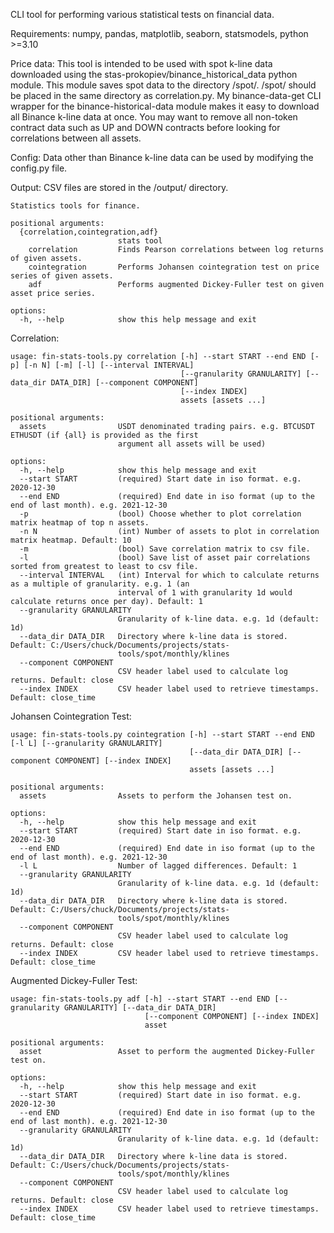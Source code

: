 CLI tool for performing various statistical tests on financial data. 

Requirements: numpy, pandas, matplotlib, seaborn, statsmodels, python >=3.10

Price data: This tool is intended to be used with spot k-line data downloaded using the stas-prokopiev/binance_historical_data python module.  This module saves spot data to the directory /spot/.  /spot/ should be placed in the same directory as correlation.py.  My binance-data-get CLI wrapper for the binance-historical-data module makes it easy to download all Binance k-line data at once.  You may want to remove all non-token contract data such as UP and DOWN contracts before looking for correlations between all assets.

Config: Data other than Binance k-line data can be used by modifying the config.py file.

Output: CSV files are stored in the /output/ directory. 


    Statistics tools for finance.

    positional arguments:
      {correlation,cointegration,adf}
                            stats tool
        correlation         Finds Pearson correlations between log returns of given assets.
        cointegration       Performs Johansen cointegration test on price series of given assets.
        adf                 Performs augmented Dickey-Fuller test on given asset price series.

    options:
      -h, --help            show this help message and exit


Correlation:

    usage: fin-stats-tools.py correlation [-h] --start START --end END [-p] [-n N] [-m] [-l] [--interval INTERVAL]
                                          [--granularity GRANULARITY] [--data_dir DATA_DIR] [--component COMPONENT]
                                          [--index INDEX]
                                          assets [assets ...]
    
    positional arguments:
      assets                USDT denominated trading pairs. e.g. BTCUSDT ETHUSDT (if {all} is provided as the first
                            argument all assets will be used)
    
    options:
      -h, --help            show this help message and exit
      --start START         (required) Start date in iso format. e.g. 2020-12-30
      --end END             (required) End date in iso format (up to the end of last month). e.g. 2021-12-30
      -p                    (bool) Choose whether to plot correlation matrix heatmap of top n assets.
      -n N                  (int) Number of assets to plot in correlation matrix heatmap. Default: 10
      -m                    (bool) Save correlation matrix to csv file.
      -l                    (bool) Save list of asset pair correlations sorted from greatest to least to csv file.
      --interval INTERVAL   (int) Interval for which to calculate returns as a multiple of granularity. e.g. 1 (an
                            interval of 1 with granularity 1d would calculate returns once per day). Default: 1
      --granularity GRANULARITY
                            Granularity of k-line data. e.g. 1d (default: 1d)
      --data_dir DATA_DIR   Directory where k-line data is stored. Default: C:/Users/chuck/Documents/projects/stats-
                            tools/spot/monthly/klines
      --component COMPONENT
                            CSV header label used to calculate log returns. Default: close
      --index INDEX         CSV header label used to retrieve timestamps. Default: close_time


Johansen Cointegration Test:

    usage: fin-stats-tools.py cointegration [-h] --start START --end END [-l L] [--granularity GRANULARITY]
                                            [--data_dir DATA_DIR] [--component COMPONENT] [--index INDEX]
                                            assets [assets ...]
    
    positional arguments:
      assets                Assets to perform the Johansen test on.
    
    options:
      -h, --help            show this help message and exit
      --start START         (required) Start date in iso format. e.g. 2020-12-30
      --end END             (required) End date in iso format (up to the end of last month). e.g. 2021-12-30
      -l L                  Number of lagged differences. Default: 1
      --granularity GRANULARITY
                            Granularity of k-line data. e.g. 1d (default: 1d)
      --data_dir DATA_DIR   Directory where k-line data is stored. Default: C:/Users/chuck/Documents/projects/stats-
                            tools/spot/monthly/klines
      --component COMPONENT
                            CSV header label used to calculate log returns. Default: close
      --index INDEX         CSV header label used to retrieve timestamps. Default: close_time


Augmented Dickey-Fuller Test:

    usage: fin-stats-tools.py adf [-h] --start START --end END [--granularity GRANULARITY] [--data_dir DATA_DIR]
                                  [--component COMPONENT] [--index INDEX]
                                  asset
    
    positional arguments:
      asset                 Asset to perform the augmented Dickey-Fuller test on.
    
    options:
      -h, --help            show this help message and exit
      --start START         (required) Start date in iso format. e.g. 2020-12-30
      --end END             (required) End date in iso format (up to the end of last month). e.g. 2021-12-30
      --granularity GRANULARITY
                            Granularity of k-line data. e.g. 1d (default: 1d)
      --data_dir DATA_DIR   Directory where k-line data is stored. Default: C:/Users/chuck/Documents/projects/stats-
                            tools/spot/monthly/klines
      --component COMPONENT
                            CSV header label used to calculate log returns. Default: close
      --index INDEX         CSV header label used to retrieve timestamps. Default: close_time

